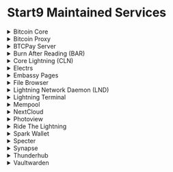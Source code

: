 # Start9 Maintained Services 


</details><details> <summary>Bitcoin Core</summary>
  
<sup>[repo]: [bitcoind-wrapper](https://github.com/Start9Labs/bitcoind-wrapper)</sup>  
<sup>[service owner]: [Aiden](https://github.com/dr-bonez)</sup>  
<sup>[category]: Bitcoin</sup>


</details><details> <summary>Bitcoin Proxy</summary>

<sup>[repo]: [btc-rpc-proxy-wrapper](https://github.com/Start9Labs/btc-rpc-proxy-wrapper)</sup>  
<sup>[service owner]: [Aiden](https://github.com/dr-bonez)</sup>  
<sup>[category]: Bitcoin</sup>


</details><details> <summary>BTCPay Server</summary>

<sup>[repo]: [btcpayserver-wrapper](https://github.com/Start9Labs/btcpayserver-wrapper)</sup>  
<sup>[service owner]: [Lucy](https://github.com/elvece)</sup>  
<sup>[category]: Bitcoin</sup>

 
</details><details> <summary>Burn After Reading (BAR)</summary>

<sup>[repo]: [burn-after-reading](https://github.com/Start9Labs/burn-after-reading)</sup>  
<sup>[service owner]: [Aiden McClelland](https://github.com/dr-bonez)</sup>  
<sup>[category]: Data</sup>


</details><details> <summary>Core Lightning (CLN)</summary>

<sup>[repo]: [c-lightning-wrapper](https://github.com/Start9Labs/c-lightning-wrapper)</sup>  
<sup>[service owner]: [chrisguida](https://github.com/chrisguida) </sup>  
<sup>[category]: Lightning</sup>


</details><details> <summary>Electrs</summary>

<sup>[repo]: [electrs-wrapper](https://github.com/Start9Labs/electrs-wrapper)</sup>  
<sup>[service owner]: [Chris](https://github.com/chrisguida) </sup>  
<sup>[category]: Bitcoin</sup>


</details><details> <summary>Embassy Pages</summary>

<sup>[repo]: [embassy-pages-wrapper](https://github.com/Start9Labs/embassy-pages-wrapper)</sup>  
<sup>[service owner]: [Lucy](https://github.com/elvece)</sup>  
<sup>[category]: Data</sup>


</details><details> <summary>File Browser</summary>

<sup>[repo]: [filebrowser-wrapper](https://github.com/Start9Labs/filebrowser-wrapper)</sup>  
<sup>[service owner]: [Blu-J](https://github.com/Blu-J)</sup>  
<sup>[category]: Data</sup>


</details><details> <summary>Lightning Network Daemon (LND)</summary>

<sup>[repo]: [lnd-wrapper](https://github.com/Start9Labs/lnd-wrapper)</sup>  
<sup>[service owner]: [Dread](https://github.com/cryptodread)</sup>  
<sup>[category]: Lightning</sup>

  
</details><details> <summary>Lightning Terminal</summary>

<sup>[repo]: [lightning-terminal-wrapper](https://github.com/Start9Labs/lightning-terminal-wrapper)</sup>  
<sup>[service owner]: [Dread](https://github.com/cryptodread)</sup>  
<sup>[category]: Lightning</sup>

  
</details><details> <summary>Mempool</summary>

<sup>[repo]: [mempool-wrapper](https://github.com/Start9Labs/mempool-wrapper)</sup>  
<sup>[service owner]: [Dread](https://github.com/cryptodread)</sup>  
<sup>[category]: Bitcoin</sup>


</details><details> <summary>NextCloud</summary>

<sup>[repo]: [nextcloud-wrapper](https://github.com/Start9Labs/nextcloud-wrapper)</sup>  
<sup>[service owner]: [David](https://github.com/kn0wmad)</sup>  
<sup>[category]: Data</sup>


</details><details> <summary>Photoview</summary>

<sup>[repo]: [photoview-wrapper](https://github.com/Start9Labs/photoview-wrapper)</sup>  
<sup>[service owner]: [David](https://github.com/kn0wmad)</sup>  
<sup>[category]: Data</sup>


</details><details> <summary>Ride The Lightning</summary>

<sup>[repo]: [ride-the-lightning-wrapper](https://github.com/Start9Labs/ride-the-lightning-wrapper)</sup>  
<sup>[service owner]: [chrisguida](https://github.com/chrisguida) </sup>  
<sup>[category]: Lightning</sup>


</details><details> <summary>Spark Wallet</summary>

<sup>[repo]: [spark-wallet-wrapper](https://github.com/Start9Labs/spark-wallet-wrapper)</sup>  
<sup>[service owner]: [George](https://github.com/gStart9)</sup>  
<sup>[category]: Lightning</sup>


</details><details> <summary>Specter</summary>

<sup>[repo]: [specter-wrapper](https://github.com/Start9Labs/specter-wrapper)</sup>  
<sup>[service owner]: [BitcoinMechanic](https://github.com/BitcoinMechanic)</sup>  
<sup>[category]: Bitcoin</sup>


</details><details> <summary>Synapse</summary>

<sup>[repo]: [synapse-wrapper](https://github.com/Start9Labs/synapse-wrapper)</sup>  
<sup>[service owner]: [Mariusz Kogen](https://github.com/k0gen)</sup>  
<sup>[category]: Data</sup>

  
</details><details> <summary>Thunderhub</summary>

<sup>[repo]: [thunderhub-wrapper](https://github.com/Start9Labs/thunderhub-wrapper)</sup>  
<sup>[service owner]: [Dread](https://github.com/cryptodread)</sup>  
<sup>[category]: Lightning</sup>

 
</details><details> <summary>Vaultwarden</summary>

<sup>[repo]: [vaultwarden-wrapper](https://github.com/Start9Labs/vaultwarden-wrapper)</sup>  
<sup>[service owner]: [Blu-J](https://github.com/Blu-J)</sup>  
<sup>[category]: Data</sup>
